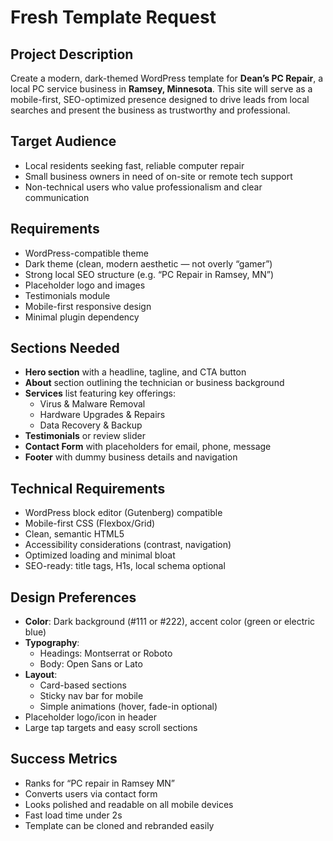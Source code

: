 # Fresh Template Request

## Project Description
Create a modern, dark-themed WordPress template for **Dean’s PC Repair**, a local PC service business in **Ramsey, Minnesota**. This site will serve as a mobile-first, SEO-optimized presence designed to drive leads from local searches and present the business as trustworthy and professional.

## Target Audience
- Local residents seeking fast, reliable computer repair
- Small business owners in need of on-site or remote tech support
- Non-technical users who value professionalism and clear communication

## Requirements
- WordPress-compatible theme
- Dark theme (clean, modern aesthetic — not overly “gamer”)
- Strong local SEO structure (e.g. “PC Repair in Ramsey, MN”)
- Placeholder logo and images
- Testimonials module
- Mobile-first responsive design
- Minimal plugin dependency

## Sections Needed
- **Hero section** with a headline, tagline, and CTA button
- **About** section outlining the technician or business background
- **Services** list featuring key offerings:
  - Virus & Malware Removal
  - Hardware Upgrades & Repairs
  - Data Recovery & Backup
- **Testimonials** or review slider
- **Contact Form** with placeholders for email, phone, message
- **Footer** with dummy business details and navigation

## Technical Requirements
- WordPress block editor (Gutenberg) compatible
- Mobile-first CSS (Flexbox/Grid)
- Clean, semantic HTML5
- Accessibility considerations (contrast, navigation)
- Optimized loading and minimal bloat
- SEO-ready: title tags, H1s, local schema optional

## Design Preferences
- **Color**: Dark background (#111 or #222), accent color (green or electric blue)
- **Typography**: 
  - Headings: Montserrat or Roboto
  - Body: Open Sans or Lato
- **Layout**:
  - Card-based sections
  - Sticky nav bar for mobile
  - Simple animations (hover, fade-in optional)
- Placeholder logo/icon in header
- Large tap targets and easy scroll sections

## Success Metrics
- Ranks for “PC repair in Ramsey MN”
- Converts users via contact form
- Looks polished and readable on all mobile devices
- Fast load time under 2s
- Template can be cloned and rebranded easily
